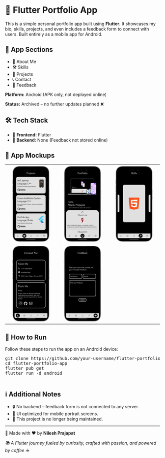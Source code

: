 <!DOCTYPE html>
<html lang="en">
<head>
  <meta charset="UTF-8">
  <meta name="viewport" content="width=device-width, initial-scale=1.0">
</head>
<body>

  <h1>📱 Flutter Portfolio App</h1>

  <p>This is a simple personal portfolio app built using <strong>Flutter</strong>. It showcases my bio, skills, projects, and even includes a feedback form to connect with users. Built entirely as a mobile app for Android.</p>

  <h2>🔹 App Sections</h2>
  <ul>
    <li>👤 About Me</li>
    <li>🛠️ Skills</li>
    <li>📂 Projects</li>
    <li>📞 Contact</li>
    <li>💬 Feedback</li>
  </ul>

  <p><strong>Platform:</strong> Android (APK only, not deployed online)</p>
  <p><strong>Status:</strong> Archived – no further updates planned ❌</p>

  <h2>🛠️ Tech Stack</h2>
  <ul>
    <li>💙 <strong>Frontend:</strong> Flutter</li>
    <li>📡 <strong>Backend:</strong> None (Feedback not stored online)</li>
  </ul>

  <h2>📱 App Mockups</h2>
<table width="100%">
  <tr>
    <td align="center"><img src="mockup/2-portrait.png" width="80%"></td>
    <td align="center"><img src="mockup/5-portrait.png" width="80%"></td>
    <td align="center"><img src="mockup/4-portrait.png" width="80%"></td>
  </tr>
  <tr>
    <td align="center"><img src="mockup/1-portrait.png" width="80%"></td>
    <td align="center"><img src="mockup/3-portrait.png" width="80%"></td>
    <td align="center"></td>
  </tr>
</table>


  <h2>🚀 How to Run</h2>
  <p>Follow these steps to run the app on an Android device:</p>

  <pre>
git clone https://github.com/your-username/flutter-portfolio-app.git
cd flutter-portfolio-app
flutter pub get
flutter run -d android
  </pre>

  <h2>ℹ️ Additional Notes</h2>
  <ul>
    <li>🔒 No backend – feedback form is not connected to any server.</li>
    <li>📱 UI optimized for mobile portrait screens.</li>
    <li>🛑 This project is no longer being maintained.</li>
  </ul>

  <footer>
    <hr>
    <p>🚀 Made with ❤️ by <strong>Nilesh Prajapat</strong></p>
<p><em>📚 A Flutter journey fueled by curiosity, crafted with passion, and powered by coffee ☕</em></p>
  </footer>

</body>
</html>
